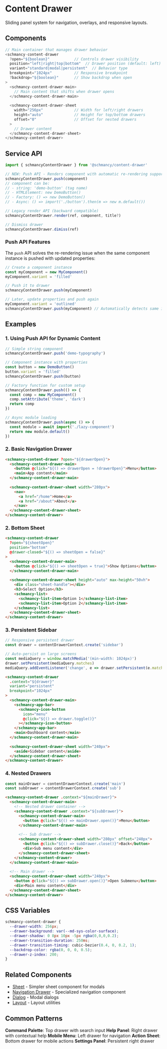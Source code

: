 # Content Drawer

Sliding panel system for navigation, overlays, and responsive layouts.

## Components

```js
// Main container that manages drawer behavior
<schmancy-content-drawer
  ?open="${boolean}"           // Controls drawer visibility
  position="left|right|top|bottom"  // Drawer position (default: left)
  variant="standard|modal|persistent"  // Behavior type
  breakpoint="1024px"          // Responsive breakpoint
  ?backdrop="${boolean}"       // Show backdrop when open
>
  <schmancy-content-drawer-main>
    // Main content that shifts when drawer opens
  </schmancy-content-drawer-main>
  
  <schmancy-content-drawer-sheet
    width="256px"              // Width for left/right drawers
    height="auto"              // Height for top/bottom drawers
    offset="0"                 // Offset for nested drawers
  >
    // Drawer content
  </schmancy-content-drawer-sheet>
</schmancy-content-drawer>
```

## Service API

```js
import { schmancyContentDrawer } from '@schmancy/content-drawer'

// NEW: Push API - Renders component with automatic re-rendering support
schmancyContentDrawer.push(component)
// component can be:
// - string: 'demo-button' (tag name)
// - HTMLElement: new DemoButton()
// - Factory: () => new DemoButton()
// - Async: () => import('./button').then(m => new m.default())

// Legacy render API (backward compatible)
schmancyContentDrawer.render(ref, component, title?)

// Dismiss drawer
schmancyContentDrawer.dimiss(ref)
```

### Push API Features

The `push` API solves the re-rendering issue when the same component instance is pushed with updated properties:

```js
// Create a component instance
const myComponent = new MyComponent()
myComponent.variant = 'filled'

// Push it to drawer
schmancyContentDrawer.push(myComponent)

// Later, update properties and push again
myComponent.variant = 'outlined'
schmancyContentDrawer.push(myComponent) // Automatically detects same instance and forces re-render
```

## Examples

### 1. Using Push API for Dynamic Content

```js
// Simple string component
schmancyContentDrawer.push('demo-typography')

// Component instance with properties
const button = new DemoButton()
button.variant = 'filled'
schmancyContentDrawer.push(button)

// Factory function for custom setup
schmancyContentDrawer.push(() => {
  const comp = new MyComponent()
  comp.setAttribute('theme', 'dark')
  return comp
})

// Async module loading
schmancyContentDrawer.push(async () => {
  const module = await import('./lazy-component')
  return new module.default()
})
```

### 2. Basic Navigation Drawer
```html
<schmancy-content-drawer ?open="${drawerOpen}">
  <schmancy-content-drawer-main>
    <button @click="${() => drawerOpen = !drawerOpen}">Menu</button>
    <main>App content</main>
  </schmancy-content-drawer-main>
  
  <schmancy-content-drawer-sheet width="280px">
    <nav>
      <a href="/home">Home</a>
      <a href="/about">About</a>
    </nav>
  </schmancy-content-drawer-sheet>
</schmancy-content-drawer>
```

### 2. Bottom Sheet
```html
<schmancy-content-drawer 
  ?open="${sheetOpen}"
  position="bottom"
  @drawer-closed="${() => sheetOpen = false}"
>
  <schmancy-content-drawer-main>
    <button @click="${() => sheetOpen = true}">Show Options</button>
  </schmancy-content-drawer-main>
  
  <schmancy-content-drawer-sheet height="auto" max-height="50vh">
    <div class="sheet-handle"></div>
    <h3>Select Option</h3>
    <schmancy-list>
      <schmancy-list-item>Option 1</schmancy-list-item>
      <schmancy-list-item>Option 2</schmancy-list-item>
    </schmancy-list>
  </schmancy-content-drawer-sheet>
</schmancy-content-drawer>
```

### 3. Persistent Sidebar
```js
// Responsive persistent drawer
const drawer = contentDrawerContext.create('sidebar')

// Auto-persist on large screens
const mediaQuery = window.matchMedia('(min-width: 1024px)')
drawer.setPersistent(mediaQuery.matches)
mediaQuery.addEventListener('change', e => drawer.setPersistent(e.matches))
```

```html
<schmancy-content-drawer
  .context="${drawer}"
  variant="persistent"
  breakpoint="1024px"
>
  <schmancy-content-drawer-main>
    <schmancy-app-bar>
      <schmancy-icon-button 
        icon="menu"
        @click="${() => drawer.toggle()}"
      ></schmancy-icon-button>
    </schmancy-app-bar>
    <main>Dashboard content</main>
  </schmancy-content-drawer-main>
  
  <schmancy-content-drawer-sheet width="240px">
    <aside>Sidebar content</aside>
  </schmancy-content-drawer-sheet>
</schmancy-content-drawer>
```

### 4. Nested Drawers
```js
const mainDrawer = contentDrawerContext.create('main')
const subDrawer = contentDrawerContext.create('sub')
```

```html
<schmancy-content-drawer .context="${mainDrawer}">
  <schmancy-content-drawer-main>
    <!-- Nested drawer container -->
    <schmancy-content-drawer .context="${subDrawer}">
      <schmancy-content-drawer-main>
        <button @click="${() => mainDrawer.open()}">Menu</button>
      </schmancy-content-drawer-main>
      
      <!-- Sub drawer -->
      <schmancy-content-drawer-sheet width="280px" offset="240px">
        <button @click="${() => subDrawer.close()}">Back</button>
        <div>Sub menu content</div>
      </schmancy-content-drawer-sheet>
    </schmancy-content-drawer>
  </schmancy-content-drawer-main>
  
  <!-- Main drawer -->
  <schmancy-content-drawer-sheet width="240px">
    <button @click="${() => subDrawer.open()}">Open Submenu</button>
    <div>Main menu content</div>
  </schmancy-content-drawer-sheet>
</schmancy-content-drawer>
```

## CSS Variables

```css
schmancy-content-drawer {
  --drawer-width: 256px;
  --drawer-background: var(--md-sys-color-surface);
  --drawer-shadow: 0 8px 10px -5px rgba(0,0,0,0.2);
  --drawer-transition-duration: 250ms;
  --drawer-transition-timing: cubic-bezier(0.4, 0, 0.2, 1);
  --backdrop-color: rgba(0, 0, 0, 0.5);
  --drawer-z-index: 200;
}
```

## Related Components

- [Sheet](./sheet.md) - Simpler sheet component for modals
- [Navigation Drawer](./nav-drawer.md) - Specialized navigation component
- [Dialog](./dialog.md) - Modal dialogs
- [Layout](./layout.md) - Layout utilities

## Common Patterns

**Command Palette**: Top drawer with search input
**Help Panel**: Right drawer with contextual help
**Mobile Menu**: Left drawer for navigation
**Action Sheet**: Bottom drawer for mobile actions
**Settings Panel**: Persistent right drawer